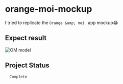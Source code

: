 # orange-moi-mockup
I tried to replicate the `Orange &amp; moi ` app mockup😂

## Expect result 
![OM model](image/OM_model.png)

## Project Status 
      Complete 
